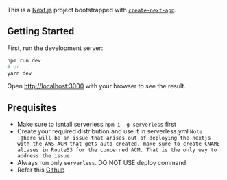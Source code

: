 This is a [Next.js](https://nextjs.org/) project bootstrapped with [`create-next-app`](https://github.com/vercel/next.js/tree/canary/packages/create-next-app).

## Getting Started

First, run the development server:

```bash
npm run dev
# or
yarn dev
```

Open [http://localhost:3000](http://localhost:3000) with your browser to see the result.

## Prequisites

- Make sure to isntall serverless ```npm i -g serverless``` first
- Create your required distribution and use it in serverless.yml
  `Note :Ţhere will be an issue that arises out of deploying the nextjs with the AWS ACM that gets auto created, make sure to create CNAME aliases in Route53 for the concerned ACM. That is the only way to address the issue`
- Always run only ```serverless```. DO NOT USE deploy command
- Refer this [Github](https://github.com/serverless-nextjs/serverless-next.js)